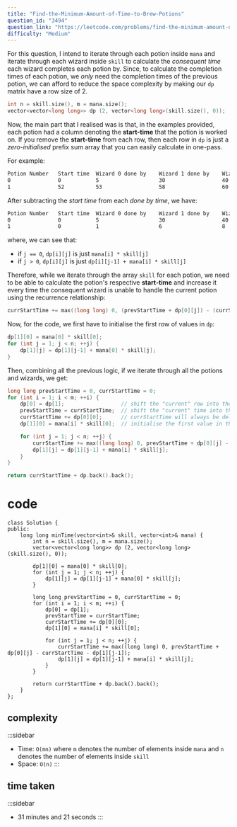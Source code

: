```yaml
---
title: "Find-the-Minimum-Amount-of-Time-to-Brew-Potions"
question_id: "3494"
question_link: "https://leetcode.com/problems/find-the-minimum-amount-of-time-to-brew-potions/"
difficulty: "Medium"
---
```


For this question, I intend to iterate through each potion inside `mana` and iterate through each wizard inside `skill` to calculate the *consequent time* each wizard completes each potion by.
Since, to calculate the completion times of each potion, 
we *only* need the completion times of the previous potion, 
we can afford to reduce the space complexity by making our `dp` matrix have a row size of 2.

```cpp
int n = skill.size(), m = mana.size();
vector<vector<long long>> dp (2, vector<long long>(skill.size(), 0));
```

Now, the main part that I realised was is that, in the examples provided,
each potion had a column denoting the **start-time** that the potion is worked on.
If you remove the **start-time** from each row, 
then each row in `dp` is just a *zero-initialised* prefix sum array that you can easily calculate in one-pass.

For example:

```md
Potion Number	Start time	Wizard 0 done by	Wizard 1 done by	Wizard 2 done by	Wizard 3 done by
0               0           5                   30                  40                  60
1               52        	53                  58                  60                  64
```

After subtracting the *start time* from each *done by time*, we have:

```md
Potion Number	Start time	Wizard 0 done by	Wizard 1 done by	Wizard 2 done by	Wizard 3 done by
0               0           5                   30                  40                  60
1               0        	1                   6                   8                   12
```

where, we can see that:

- if `j == 0`, `dp[i][j]` is just `mana[i] * skill[j]`
- if `j > 0`, `dp[i][j]` is just `dp[i][j-1] + mana[i] * skill[j]`

Therefore, while we iterate through the array `skill` for each potion,
we need to be able to calculate the potion's respective **start-time** 
and increase it every time the consequent wizard is unable to handle the current potion using the recurrence relationship:

```cpp
currStartTime += max((long long) 0, (prevStartTime + dp[0][j]) - (currStartTime + dp[1][j-1]));
```

Now, for the code, we first have to initialise the first row of values in `dp`:

```cpp
dp[1][0] = mana[0] * skill[0];
for (int j = 1; j < n; ++j) {
    dp[1][j] = dp[1][j-1] + mana[0] * skill[j];
}
```

Then, combining all the previous logic, if we iterate through all the potions and wizards, we get:

```cpp
long long prevStartTime = 0, currStartTime = 0;
for (int i = 1; i < m; ++i) {
    dp[0] = dp[1];                  // shift the "current" row into the "previous" row
    prevStartTime = currStartTime;  // shift the "current" time into the "previous" time
    currStartTime += dp[0][0];      // currStartTime will always be delayed by dp[0][0]
    dp[1][0] = mana[i] * skill[0];  // initialise the first value in the dp row

    for (int j = 1; j < n; ++j) {
        currStartTime += max((long long) 0, prevStartTime + dp[0][j] - currStartTime - dp[1][j-1]);
        dp[1][j] = dp[1][j-1] + mana[i] * skill[j];                                                 
    }
}

return currStartTime + dp.back().back();
```

# cod<span>e</span>

```{.cpp}
class Solution {
public:
    long long minTime(vector<int>& skill, vector<int>& mana) {
        int n = skill.size(), m = mana.size();
        vector<vector<long long>> dp (2, vector<long long>(skill.size(), 0));

        dp[1][0] = mana[0] * skill[0];
        for (int j = 1; j < n; ++j) {
            dp[1][j] = dp[1][j-1] + mana[0] * skill[j];
        }

        long long prevStartTime = 0, currStartTime = 0;
        for (int i = 1; i < m; ++i) {
            dp[0] = dp[1];
            prevStartTime = currStartTime;
            currStartTime += dp[0][0];
            dp[1][0] = mana[i] * skill[0];

            for (int j = 1; j < n; ++j) {
                currStartTime += max((long long) 0, prevStartTime + dp[0][j] - currStartTime - dp[1][j-1]);
                dp[1][j] = dp[1][j-1] + mana[i] * skill[j];
            }
        }

        return currStartTime + dp.back().back();
    }
};
```

## complexit<span>y</span>

:::sidebar
- Time: `O(mn)` where `m` denotes the number of elements inside `mana` and `n` denotes the number of elements inside `skill`
- Space: `O(n)`
:::

## time take<span>n</span>

:::sidebar
- 31 minutes and 21 seconds
:::
